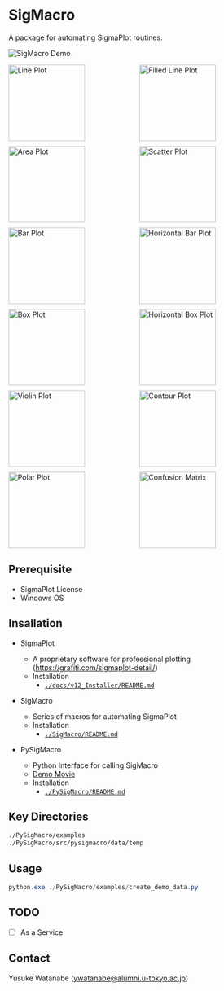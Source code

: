 <!-- ---
!-- Timestamp: 2025-04-01 19:41:27
!-- Author: ywatanabe
!-- File: /home/ywatanabe/win/documents/SigMacro/README.md
!-- --- -->

# SigMacro

A package for automating SigmaPlot routines.

![SigMacro Demo](./docs/demo.gif)

<div style="display: grid; grid-template-columns: repeat(2, 1fr); grid-gap: 10px;">
    <img src="./templates/line_cropped.gif" alt="Line Plot" width="150" />
    <img src="./templates/filled_line_cropped.gif" alt="Filled Line Plot" width="150" />
    <img src="./templates/area_cropped.gif" alt="Area Plot" width="150" />
    <img src="./templates/scatter_cropped.gif" alt="Scatter Plot" width="150" />
    <img src="./templates/bar_cropped.gif" alt="Bar Plot" width="150" />
    <img src="./templates/bar_h_cropped.gif" alt="Horizontal Bar Plot" width="150" />
    <img src="./templates/box_cropped.gif" alt="Box Plot" width="150" />
    <img src="./templates/box_h_cropped.gif" alt="Horizontal Box Plot" width="150" />
    <img src="./templates/violin_cropped.gif" alt="Violin Plot" width="150" />
    <img src="./templates/contour_cropped.gif" alt="Contour Plot" width="150" />
    <img src="./templates/polar_cropped.gif" alt="Polar Plot" width="150" />
    <img src="./templates/confusion_matrix_cropped.gif" alt="Confusion Matrix" width="150" />
</div>

## Prerequisite

 - SigmaPlot License 
 - Windows OS

## Insallation

- SigmaPlot
  - A proprietary software for professional plotting (https://grafiti.com/sigmaplot-detail/)
  - Installation
    - [`./docs/v12_Installer/README.md`](./docs/v12_Installer/README.md)

- SigMacro
  - Series of macros for automating SigmaPlot
  - Installation
    - [`./SigMacro/README.md`](./SigMacro/README.md)

- PySigMacro
  - Python Interface for calling SigMacro
  - [Demo Movie](https://onedrive.live.com/?qt=allmyphotos&photosData=%2Fshare%2F12F1169924695EF9%213150863%3Fithint%3Dvideo%26e%3DLnoc26&sw=bypassConfig&cid=12F1169924695EF9&id=12F1169924695EF9%213150863&authkey=%21AFE1u69Zha9Sois&v=photos)
  - Installation
    - [`./PySigMacro/README.md`](./PySigMacro/README.md)

## Key Directories

``` bash
./PySigMacro/examples
./PySigMacro/src/pysigmacro/data/temp
```

## Usage

``` powershell
python.exe ./PySigMacro/examples/create_demo_data.py
```

## TODO
- [ ] As a Service

## Contact
Yusuke Watanabe (ywatanabe@alumni.u-tokyo.ac.jp)

<!-- EOF -->